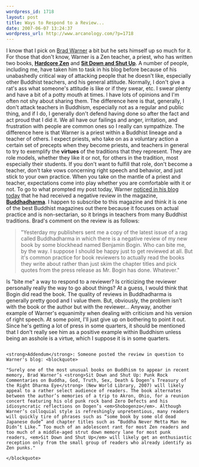 ```yaml
--- 
wordpress_id: 1718
layout: post
title: Ways to Respond to a Review...
date: 2007-06-07 13:24:37
wordpress_url: http://www.arcanology.com/?p=1718
---
```

I know that I pick on <a href="http://hardcorezen.blogspot.com">Brad Warner</a> a bit but he sets himself up so much for it. For those that don't know, Warner is a Zen teacher, a priest, who has written two books, <a href="http://www.amazon.com/Hardcore-Zen-Monster-Movies-Reality/dp/086171380X"><strong>Hardcore Zen</strong></a> and <a href="http://www.amazon.com/Sit-Down-Shut-Up-Commentaries/dp/1577315596/"><strong>Sit Down and Shut Up</strong></a>. A number of people, including me, have taken him to task in his blog before because of his unabashedly critical way of attacking people that he doesn't like, especially other Buddhist teachers, and his general attitude. Normally, I don't give a rat's ass what someone's attitude is like or if they swear, etc. I swear plenty and have a bit of a potty mouth at times. I have lots of opinions and I'm often not shy about sharing them. The difference here is that, generally, I don't attack teachers in Buddhism, especially not as a regular and public thing, and if I do, I generally don't defend having done so after the fact and act proud that I did it. We all have our failings and anger, irritation, and frustration with people are common ones so I really can sympathize. The difference here is that Warner is a priest within a Buddhist lineage and a teacher of others. I expect priests, who take on as a voluntary action a certain set of precepts when they become priests, and teachers in general to try to exemplify the <strong>virtues</strong> of the traditions that they represent. They are role models, whether they like it or not, for others in the tradition, most especially their students. If you don't want to fulfill that role, don't become a teacher, don't take vows concerning right speech and behavior, and just stick to your own practice. When you take on the mantle of a priest and teacher, expectations come into play whether you are comfortable with it or not. To go to what prompted my post today, Warner <a href="http://hardcorezen.blogspot.com/2007/06/rubber-city-rebels-tonite-in-frisco-and.html">noticed in his blog today</a> that he had received a negative review in the magazine, <a href="http://www.thebuddhadharma.com"><strong>Buddhadharma</strong></a>. I happen to subscribe to this magazine and think it is one of the best Buddhist magazines out there because it focuses on actual practice and is non-sectarian, so it brings in teachers from many Buddhist traditions. Brad's comment on the review is as follows: <blockquote>
                                                                                                                                                                                                                                                                                                                                                                                                                                                                                                                                                                                                                                                                                                                                                                                                                                                          "Yesterday my publishers sent me a copy of the latest issue of a rag called Buddhadharma in which there is a negative review of my new book by some blockhead named Benjamin Bogin. Who can bite me, by the way. I suppose I should be happy just to get reviewed at all. But it's common practice for book reviewers to actually read the books they write about rather than just skim the chapter titles and pick quotes from the press release as Mr. Bogin has done. Whatever."
                                                                                                                                                                                                                                                                                                                                                                                                                                                                                                                                                                                                                                                                                                                                                                                                                                                        </blockquote> Is "bite me" a way to respond to a reviewer? Is criticizing the reviewer personally really the way to go about things? At a guess, I would think that Bogin did read the book. The quality of reviews in Buddhadharma is generally pretty good and I value them. But, obviously, the problem isn't with the book or the author but with the reviewer... Anyway, another example of Warner's equanimity when dealing with criticism and his version of right speech. At some point, I'll just give up on bothering to point it out. Since he's getting a lot of press in some quarters, it should be mentioned that I don't really see him as a positive example within Buddhism unless being an asshole is a virtue, which I suppose it is in some quarters. 
                                                                                                                                                                                                                                                                                                                                                                                                                                                                                                                                                                                                                                                                                                                                                                                                                                                        
                                                                                                                                                                                                                                                                                                                                                                                                                                                                                                                                                                                                                                                                                                                                                                                                                                                        <strong>Addendum</strong>: Someone posted the review in question to Warner's blog: <blockquote>
                                                                                                                                                                                                                                                                                                                                                                                                                                                                                                                                                                                                                                                                                                                                                                                                                                                          "Surely one of the most unusual books on Buddhism to appear in recent memory, Brad Warner’s <strong>Sit Down and Shut Up: Punk Rock Commentaries on Buddha, God, Truth, Sex, Death & Dogen’s Treasury of the Right Dharma Eye</strong> (New World Library, 2007) will likely appeal to a rather select audience of readers. The book alternates between the author’s memories of a trip to Akron, Ohio, for a reunion concert featuring his old punk rock band Zero Defects and his idiosyncratic reflections on Dogen’s <em>Shobogenzo</em>. Although Warner’s colloquial style is refreshingly unpretentious, many readers will quickly tire of phrases such as “some book by some old dead Japanese dude” and chapter titles such as “Buddha Never Metta Man He Didn’t Like.” Too much of an adolescent rant for most Zen readers and too much of a middle-aged strut down memory lane for most punk readers, <em>Sit Down and Shut Up</em> will likely get an enthusiastic reception only from the small group of readers who already identify as Zen punks."
                                                                                                                                                                                                                                                                                                                                                                                                                                                                                                                                                                                                                                                                                                                                                                                                                                                        </blockquote>